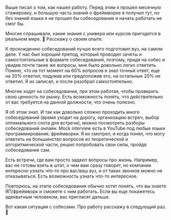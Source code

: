 Выше писал о том, как нашел работу. Перед этим я прошел месячную стажировку, и большую часть знаний о фреймворке я получил тут, но без знаний языка я не прошел бы собеседование и начать работать не смог бы.

Многие спрашивали, какие знания с универа или курсов пригодятся в реальном мире. 🤔 Расскажу о своем опыте. 

К прохождению собеседований лучше всего подготовил вуз, на самом деле. У нас был хороший препод, который проводил зачеты и самостоятельные в формате собеседований, поэтому, придя на собес и увидев почти такие же вопросы, мне было довольно легко ответить. Помню, что на тот момент на 60% вопросов я знал точный ответ, еще на 20% ответил, подумав или предположив его, на остальные 20% не ответил. Я их записал, и после разобрал самостоятельно.

Многие ходят на собеседования, при этом работая, чтобы проверить свою ценность по рынку. Есть возможность понять, что действительно от вас требуется на данной должности, что очень полезно.

Я об этом знал. И так как довольно сложно проходить много собеседований (время уходит на дорогу, организацию встреч, выбор оптимального слота для встречи), можно посмотреть разборы собеседований онлайн. Mock interview есть в YouTube под любые языки программирования, фреймворки. Я их смотрел, и когда понял, что могу ответить на большинство вопросов из теоретической и алгоритмической части, решил попробовать свои силы, пройдя собеседование сам.

Есть встречи, где вам просто задают вопросы про жизнь. Например, вас не готовы взять в штат, о чем вам сразу говорят, но компании интересно узнать что-то про вас/ваш вуз, и от таких звонков можно не отказываться. Есть возможность узнать что-то интересное.

Повторюсь, на этапе собеседования обычно хотят понять, что вы знаете ЯП/фреймворк и сможете с ним работать. Если вы еще покажетесь адекватным человеком, вас пригласят дальше.

Вот какая ситуация с собесами. Про работу расскажу в следующий раз. 🫰